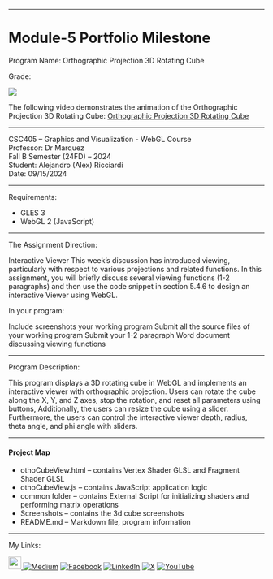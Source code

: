 ﻿-----------------------------------------------------------------------------------------------------------------------------
# Module-5 Portfolio Milestone
Program Name: Orthographic Projection 3D Rotating Cube 

Grade:  

<p align="left">
<img  src="https://github.com/user-attachments/assets/37a9a854-671f-41e1-a618-965fb244f034">
</p>

The following video demonstrates the animation of the Orthographic Projection 3D Rotating Cube: [Orthographic Projection 3D Rotating Cube](https://www.youtube.com/watch?v=WkLz0dhZR0w)

-----------------------------------------------------------------------------------------------------------------------------

CSC405 – Graphics and Visualization - WebGL Course  
Professor: Dr Marquez   
Fall B Semester (24FD) – 2024  
Student: Alejandro (Alex) Ricciardi  
Date: 09/15/2024   

-----------------------------------------------------------------------------------------------------------------------------


Requirements:  
- GLES 3
- WebGL 2 (JavaScript)
  
-----------------------------------------------------------------------------------------------------------------------------

The Assignment Direction:  

Interactive Viewer
This week’s discussion has introduced viewing, particularly with respect to various projections and related functions. In this assignment, you will briefly discuss several viewing functions (1-2 paragraphs) and then use the code snippet in section 5.4.6 to design an interactive Viewer using WebGL.

In your program:

Include screenshots your working program
Submit all the source files of your working program
Submit your 1-2 paragraph Word document discussing viewing functions

-----------------------------------------------------------------------------------------------------------------------------

Program Description:  

This program displays a 3D rotating cube in WebGL and implements an interactive viewer with orthographic projection. 
Users can rotate the cube along the X, Y, and Z axes, stop the rotation, and reset all parameters using buttons, Additionally, the users can resize the cube using a slider.   
Furthermore, the users can control the interactive viewer depth, radius, theta angle, and phi angle with sliders.  

-----------------------------------------------------------------------------------------------------------------------------

#### Project Map
- othoCubeView.html – contains Vertex Shader GLSL and Fragment Shader GLSL  
- othoCubeView.js – contains JavaScript application logic  
- common folder – contains External Script for initializing shaders and performing matrix operations  
- Screenshots – contains the 3d cube screenshots  
- README.md – Markdown file, program information  

-----------------------------------------------------------------------------------------------------------------------------

My Links:   

<span><a href="https://www.alexomegapy.com" target="_blank"><img width="25" height="25" src="https://github.com/user-attachments/assets/f8001645-cc85-4b99-beec-74482a83ac87"></span>    [![Medium](https://img.shields.io/badge/Medium-12100E?style=for-the-badge&logo=medium&logoColor=whit)](https://medium.com/@alex.omegapy)    [![Facebook](https://img.shields.io/badge/Facebook-%231877F2.svg?logo=Facebook&logoColor=white)](https://www.facebook.com/profile.php?id=100089638857137)    [![LinkedIn](https://img.shields.io/badge/LinkedIn-%230077B5.svg?logo=linkedin&logoColor=white)](https://linkedin.com/in/alex-ricciardi)    [![X](https://img.shields.io/badge/X-black.svg?logo=X&logoColor=white)](https://x.com/AlexOmegapy)    [![YouTube](https://img.shields.io/badge/YouTube-%23FF0000.svg?logo=YouTube&logoColor=white)](https://www.youtube.com/channel/UC4rMaQ7sqywMZkfS1xGh2AA) 





